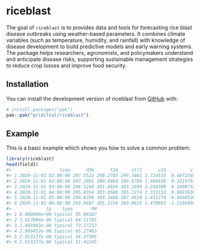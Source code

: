 
<!-- README.md is generated from README.Rmd. Please edit that file -->

# riceblast

<!-- badges: start -->

<!-- badges: end -->

The goal of `riceblast` is to provides data and tools for forecasting
rice blast disease outbreaks using weather-based parameters. It combines
climate variables (such as temperature, humidity, and rainfall) with
knowledge of disease development to build predictive models and early
warning systems. The package helps researchers, agronomists, and
policymakers understand and anticipate disease risks, supporting
sustainable management strategies to reduce crop losses and improve food
security.

## Installation

You can install the development version of riceblast from
[GitHub](https://github.com/) with:

``` r
# install.packages("pak")
pak::pak("pridiltal/riceblast")
```

## Example

This is a basic example which shows you how to solve a common problem:

``` r
library(riceblast)
head(field1)
#>                  time      d2m      t2m     stl1      u10         v10
#> 1 2020-11-01 01:00:00 297.5522 298.2703 299.3481 1.724533  0.48725891
#> 2 2020-11-01 02:00:00 297.2091 300.0403 300.6789 1.980438  0.33197021
#> 3 2020-11-01 03:00:00 296.5240 301.8020 303.1999 2.288300  0.20007324
#> 4 2020-11-01 04:00:00 295.8354 303.0580 305.2274 2.332153  0.08836365
#> 5 2020-11-01 05:00:00 294.6398 304.3468 307.4920 2.431274 -0.45683289
#> 6 2020-11-01 06:00:00 293.9607 305.2316 309.0625 2.470993 -1.21669006
#>             tp    type       RH
#> 1 0.000000e+00 typical 95.80187
#> 2 1.017004e-06 typical 84.51785
#> 3 2.481043e-06 typical 73.17257
#> 4 2.909452e-06 typical 65.27463
#> 5 2.913177e-06 typical 56.37305
#> 6 2.913177e-06 typical 51.42245
```
